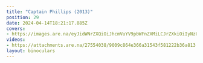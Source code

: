 ```yaml
---
title: "Captain Phillips (2013)"
position: 29
date: 2024-04-14T18:21:17.885Z
covers: 
- https://images.are.na/eyJidWNrZXQiOiJhcmVuYV9pbWFnZXMiLCJrZXkiOiIyNzU1NDAzOC9vcmlnaW5hbF9jZGRhMjc4YjZjY2JjNGRjMjAyNDA0MTQtMi1heTUzenMucG5nIiwiZWRpdHMiOnsicmVzaXplIjp7IndpZHRoIjoxODAwLCJoZWlnaHQiOjE4MDAsImZpdCI6Imluc2lkZSIsIndpdGhvdXRFbmxhcmdlbWVudCI6dHJ1ZX0sIndlYnAiOnsicXVhbGl0eSI6NjV9LCJqcGVnIjp7InF1YWxpdHkiOjY1fSwicm90YXRlIjpudWxsfX0=?bc=0
videos: 
- https://attachments.are.na/27554038/9009c864e366a31543f581222b36a813.mp4?1713118879
layout: binoculars
---
```


